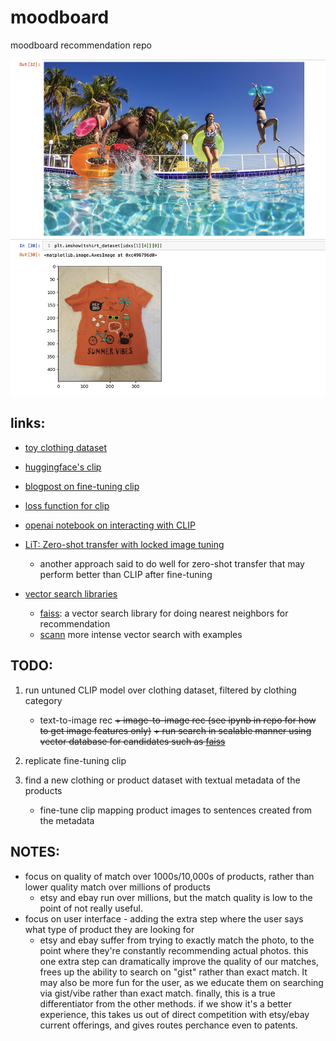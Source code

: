 # moodboard
moodboard recommendation repo

![screenshot of a match that matches semantic vibe, rather than exact match to photo](/assets/images/pool_party.png)

## links:
+ [toy clothing dataset](https://github.com/alexeygrigorev/clothing-dataset)
+ [huggingface's clip](https://huggingface.co/docs/transformers/model_doc/clip#transformers.CLIPModel.forward.returns)
+ [blogpost on fine-tuning clip](https://huggingface.co/blog/fine-tune-clip-rsicd)
+ [loss function for clip](https://github.com/huggingface/transformers/blob/v4.29.1/src/transformers/models/clip/modeling_clip.py#L1151)
+ [openai notebook on interacting with CLIP](https://github.com/openai/CLIP/blob/main/notebooks/Interacting_with_CLIP.ipynb)

+ [LiT: Zero-shot transfer with locked image tuning](https://huggingface.co/docs/transformers/model_doc/vision-text-dual-encoder)
    + another approach said to do well for zero-shot transfer that may perform better than CLIP after fine-tuning

+ [vector search libraries](https://github.com/currentslab/awesome-vector-search)
    + [faiss](https://github.com/facebookresearch/faiss/wiki/Getting-started): a vector search library for doing nearest neighbors for recommendation
    + [scann](https://github.com/google-research/google-research/blob/master/scann/docs/example.ipynb) more intense vector search with examples

## TODO:
1. run untuned CLIP model over clothing dataset, filtered by clothing category
    + text-to-image rec
    ~~+ image-to-image rec (see ipynb in repo for how to get image features only)~~
    ~~+ run search in scalable manner using vector database for candidates such as [faiss](https://github.com/facebookresearch/faiss/wiki/Getting-started)~~

2. replicate fine-tuning clip
3. find a new clothing or product dataset with textual metadata of the products
    + fine-tune clip mapping product images to sentences created from the metadata

## NOTES:
+ focus on quality of match over 1000s/10,000s of products, rather than lower quality match over millions of products
    + etsy and ebay run over millions, but the match quality is low to the point of not really useful.
+ focus on user interface - adding the extra step where the user says what type of product they are looking for
    + etsy and ebay suffer from trying to exactly match the photo, to the point where they're constantly recommending actual photos.  this one extra step can dramatically improve the quality of our matches, frees up the ability to search on "gist" rather than exact match.  It may also be more fun for the user, as we educate them on searching via gist/vibe rather than exact match.  finally, this is a true differentiator from the other methods.  if we show it's a better experience, this takes us out of direct competition with etsy/ebay current offerings, and gives routes perchance even to patents.
